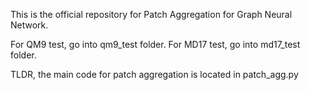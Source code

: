 This is the official repository for Patch Aggregation for Graph Neural Network.

For QM9 test, go into qm9_test folder.
For MD17 test, go into md17_test folder.

TLDR, the main code for patch aggregation is located in patch_agg.py


